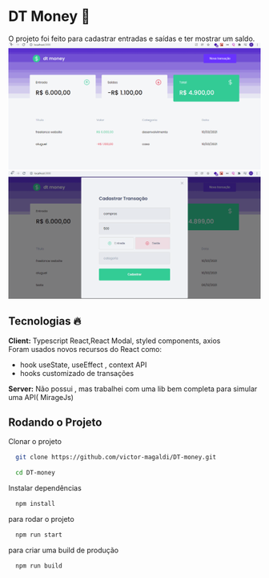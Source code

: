 # DT Money 🚀

O projeto foi feito para cadastrar entradas e saídas e ter mostrar um saldo.
\
![gif 1](https://raw.githubusercontent.com/victor-magaldi/DT-money/main/src/assets/gif-1.gif)
\
![gif 2](https://raw.githubusercontent.com/victor-magaldi/DT-money/main/src/assets/gif-2.gif)

## Tecnologias 🔥

**Client:** Typescript React,React Modal, styled components, axios
\
Foram usados novos recursos do React como:

- hook useState, useEffect , context API
- hooks customizado de transações

**Server:** Não possui , mas trabalhei com uma lib bem completa para simular uma API( MirageJs)

## Rodando o Projeto

Clonar o projeto

```bash
  git clone https://github.com/victor-magaldi/DT-money.git
```

```bash
  cd DT-money
```

Instalar dependências

```bash
  npm install
```

para rodar o projeto

```bash
  npm run start
```

para criar uma build de produção

```bash
  npm run build
```
